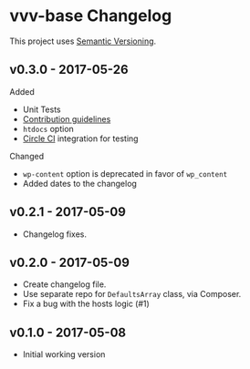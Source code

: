 # vvv-base Changelog

This project uses [Semantic Versioning](http://semver.org/).

## v0.3.0 - 2017-05-26

Added
* Unit Tests
* [Contribution guidelines](https://github.com/JPry/vvv-base/blob/develop/.github/CONTRIBUTING.md)
* `htdocs` option
* [Circle CI](https://circleci.com/gh/JPry/vvv-base) integration for testing

Changed
* `wp-content` option is deprecated in favor of `wp_content`
* Added dates to the changelog

## v0.2.1 - 2017-05-09

* Changelog fixes.

## v0.2.0 - 2017-05-09

* Create changelog file.
* Use separate repo for `DefaultsArray` class, via Composer.
* Fix a bug with the hosts logic (#1)

## v0.1.0 - 2017-05-08

* Initial working version
